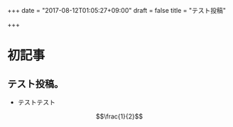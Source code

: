 +++
date = "2017-08-12T01:05:27+09:00"
draft = false
title = "テスト投稿"

+++

# 初記事
## テスト投稿。
- テストテスト

```math
\frac{1}{2}
```
